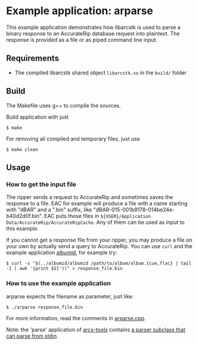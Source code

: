 # Example application: arparse

This example application demonstrates how libarcstk is used to parse a binary
response to an AccurateRip database request into plaintext. The response is
provided as a file or as piped command line input.


## Requirements

- The compiled libarcstk shared object ``libarcstk.so`` in the ``build/`` folder


## Build

The Makefile uses g++ to compile the sources.

Build application with just

	$ make

For removing all compiled and temporary files, just use

	$ make clean


## Usage

### How to get the input file

The ripper sends a request to AccurateRip and sometimes saves the response to a
file. EAC for example will produce a file with a name starting with "dBAR" and
a ".bin" suffix, like "dBAR-015-001b9178-014be24e-b40d2d0f.bin". EAC puts those
files in ``${USER}/Application Data/AccurateRip/AccurateRipCache``. Any of them
can be used as input to this example.

If you cannot get a response file from your ripper, you may produce a file on
your own by actually send a query to AccurateRip. You can use ``curl`` and the
example application [albumid](../albumid/README.md), for example try:

	$ curl -s "$(../albumid/albumid /path/to/album/album.{cue,flac} | tail -1 | awk '{print $2}'))" > response_file.bin


### How to use the example application

arparse expects the filename as parameter, just like:

	$ ./arparse response_file.bin

For more information, read the comments in [arparse.cpp](./arparse.cpp).

Note: the 'parse' application of [arcs-tools][1] contains
[a parser subclass that can parse from stdin](https://codeberg.org/tristero/arcs-tools/src/branch/master/src/tools-parse.hpp).


[1]: https://pages.codeberg.org/tristero/arcs-tools

